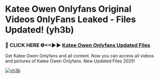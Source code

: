 # Katee Owen Onlyfans Original Videos 0nlyFans Leaked - Files Updated! (yh3b)

<h3>🔴 CLICK HERE 🌐==►► <a href="https://tinyurl.com/2jnfzry5" rel="nofollow">Katee Owen Onlyfans Updated Files</a></h3>

Get Katee Owen Onlyfans and all content. Now you can access all videos and pictures of Katee Owen Onlyfans. New Updated Files 2025!

[![yh3b](https://i.imgur.com/GyGTBgg.gif)](https://tinyurl.com/2jnfzry5)

